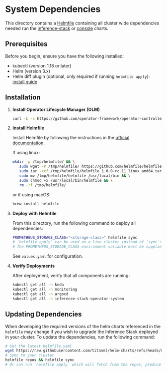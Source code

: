 # System Dependencies

This directory contains a [Helmfile](https://helmfile.readthedocs.io/en/latest/) containing all cluster wide dependencies needed run the [inference-stack](../charts/inference-stack/) or [console](../charts/console/) charts.

## Prerequisites

Before you begin, ensure you have the following installed:

- kubectl (version 1.18 or later)
- Helm (version 3.x)
- Helm diff plugin (optional, only required if running `helmfile apply`): [install guide](https://github.com/databus23/helm-diff?tab=readme-ov-file#install)

## Installation

1. **Install Operator Lifecycle Manager (OLM)**

   ```bash
   curl -L -s https://github.com/operator-framework/operator-controller/releases/latest/download/install.sh | bash -s

2. **Install Helmfile**

   Install Helmfile by following the instructions in the [official documentation](https://helmfile.readthedocs.io/en/latest/#installation).

   If using linux:

   ```bash
   mkdir -p /tmp/helmfile/ && \
      sudo wget -P /tmp/helmfile/ https://github.com/helmfile/helmfile/releases/download/v1.0.0-rc.11/helmfile_1.0.0-rc.11_linux_amd64.tar.gz && \ 
      sudo tar -xxf /tmp/helmfile/helmfile_1.0.0-rc.11_linux_amd64.tar.gz -C /tmp/helmfile/ && \
      sudo mv /tmp/helmfile/helmfile /usr/local/bin && \
      sudo chmod +x /usr/local/bin/helmfile && \
      rm -rf /tmp/helmfile/
   ```

   or if using macOS:

   ```bash
   brew install helmfile

3. **Deploy with Helmfile**

   From this directory, run the following command to deploy all dependencies:

   ```bash
   PROMETHEUS_STORAGE_CLASS="<storage-class>" helmfile sync
   # `helmfile apply` can be used on a live cluster instead of `sync`: and will only apply changes.
   # The PROMETHEUS_STORAGE_CLASS environment variable must be supplied.
   ```

   See `values.yaml` for configuration.

4. **Verify Deployments**

   After deployment, verify that all components are running:

   ```bash
   kubectl get all -n keda
   kubectl get all -n monitoring
   kubectl get all -n argocd
   kubectl get all -n inference-stack-operator-system
   ```

## Updating Dependencies

When developing the required versions of the helm charts referenced in the `helmfile` may change if you wish to upgrade the Inference Stack deployed in your cluster. To update the dependencies, run the following command:

```bash
# Get the latest helmfile.yaml
wget https://raw.githubusercontent.com/titanml/helm-charts/refs/heads/main/system/helmfile.yaml
# Sync to your cluster
helmfile repos && helmfile sync
# Or can run `helmfile apply` which will fetch from the repos, produce a diff and then sync.
```
